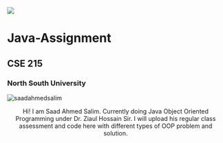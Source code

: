 <img src="https://img.shields.io/badge/java-%23ED8B00.svg?&style=for-the-badge&logo=java&logoColor=white"/>

# Java-Assignment

## CSE 215

### North South University

<p align="left">
   <img src="https://komarev.com/ghpvc/?username=saadahmedsalim&label=Views&color=brightgreen&style=plastic&label=PROFILE+VIEWS" alt="saadahmedsalim" /><br>
</p>

<p align="center">
      Hi! I am Saad Ahmed Salim. Currently doing Java Object Oriented Programming under Dr. Ziaul Hossain Sir. 
      I will upload his regular class assessment and code here with different types of OOP problem and solution.
</p>
